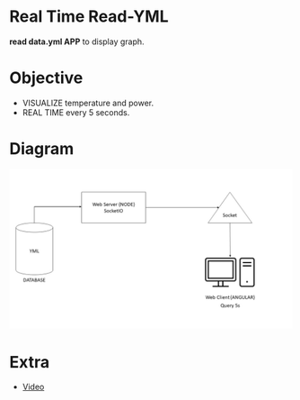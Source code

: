 # Real Time Read-YML

**read data.yml APP** to display graph.

# Objective

- VISUALIZE temperature and power.
- REAL TIME every 5 seconds.

# Diagram

![Image text](https://github.com/Hxns/read-yml-app/blob/master/graph.jpg)


# Extra

- [Video](https://www.linkedin.com/posts/hans-eliot-herzfelder-5b9452160_node-console-app-das-erste-video-von-vielen-activity-6802283531662880768-2eyc)
